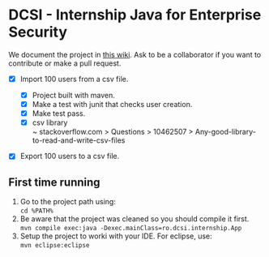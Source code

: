 # DCSI - Internship Java for Enterprise Security

We document the project in [this wiki](https://github.com/raisercostin/dcsi/wiki).
Ask to be a collaborator if you want to contribute or make a pull request.



- [x] Import 100 users from a csv file.

    - [x] Project built with maven.
    - [x] Make a test with junit that checks user creation.
    - [x] Make test pass.
    - [x] csv library  
        ~ stackoverflow.com > Questions > 10462507 > Any-good-library-to-read-and-write-csv-files

- [x] Export 100 users to a csv file.
## First time running
1. Go to the project path using:  
`cd %PATH%`
2. Be aware that the project was cleaned so you should compile it first.  
`mvn compile exec:java -Dexec.mainClass=ro.dcsi.internship.App`
3. Setup the project to worki with your IDE. For eclipse, use:  
`mvn eclipse:eclipse`
